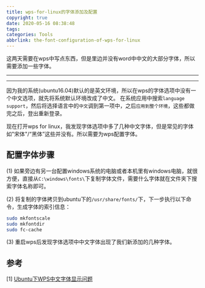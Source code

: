 ```yaml
---
title: wps-for-linux的字体添加及配置
copyright: true
date: 2020-05-16 08:38:48
tags:
categories: Tools
abbrlink: the-font-configuration-of-wps-for-linux
---
```

这两天需要在wps中写点东西，但是里边并没有word中中文的大部分字体，所以需要添加一些字体。

---
<!-- toc -->

---

因为我的系统(ubuntu16.04)默认的是英文环境，所以在wps的字体选项中没有一个中文选项，就先将系统默认环境改成了中文。
在系统应用中搜索`language support`，然后将选择语言中的`中文`调到第一项中，之后`应用到整个环境`，这些都做完之后，登出重新登录。

现在打开wps for linux，我发现字体选项中多了几种中文字体，但是常见的字体如"宋体"/“黑体”这些并没有。所以需要为wps配置字体。

## 配置字体步骤
(1) 如果旁边有另一台配置windows系统的电脑或者本机里有windows电脑，就很方便，直接从`C:\windows\fonts\`下复制字体文件，需要什么字体就在文件夹下搜索字体名称即可。

(2) 将复制的字体拷贝到ubuntu下的`/usr/share/fonts/`下，下一步执行以下命令，生成字体的索引信息：
```bash
sudo mkfontscale
sudo mkfontdir
sudo fc-cache
```

(3) 重启wps后发现字体选项中中文字体出现了我们新添加的几种字体。

## 参考
[1] [Ubuntu下WPS中文字体显示问题](https://blog.csdn.net/liweibin1994/article/details/73384790)
